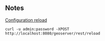 ## Notes

[Configuration reload](https://gis.stackexchange.com/questions/7754/geoserver-configuration-reload)

    curl -u admin:password -XPOST http://localhost:8080/geoserver/rest/reload


